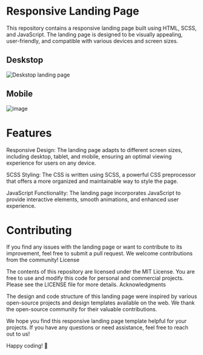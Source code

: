 # Responsive Landing Page

This repository contains a responsive landing page built using HTML, SCSS, and JavaScript. The landing page is designed to be visually appealing, user-friendly, and compatible with various devices and screen sizes.

## Deskstop

![Deskstop landing page](https://github.com/Aniket032/Landing-page-Easybank/assets/86246308/2df41c26-3fa4-4c99-8b67-477916bc2638)

## Mobile

![image](https://github.com/Aniket032/Landing-page-Easybank/assets/86246308/f689e971-1959-4393-a928-0c770700b87b)



# Features

Responsive Design: The landing page adapts to different screen sizes, including desktop, tablet, and mobile, ensuring an optimal viewing experience for users on any device.

SCSS Styling: The CSS is written using SCSS, a powerful CSS preprocessor that offers a more organized and maintainable way to style the page.

JavaScript Functionality: The landing page incorporates JavaScript to provide interactive elements, smooth animations, and enhanced user experience.


# Contributing

If you find any issues with the landing page or want to contribute to its improvement, feel free to submit a pull request. We welcome contributions from the community!
License

The contents of this repository are licensed under the MIT License. You are free to use and modify this code for personal and commercial projects. Please see the LICENSE file for more details.
Acknowledgments

The design and code structure of this landing page were inspired by various open-source projects and design templates available on the web. We thank the open-source community for their valuable contributions.

We hope you find this responsive landing page template helpful for your projects. If you have any questions or need assistance, feel free to reach out to us!

Happy coding! 🚀
